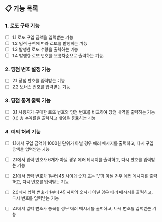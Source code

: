 ## 📋 기능 목록
### 1. 로또 구매 기능
- [ ] 1.1 로또 구입 금액을 입력받는 기능
- [ ] 1.2 입력 금액에 따라 로또를 발행하는 기능
- [ ] 1.3 발행한 로또 수량을 출력하는 기능
- [ ] 1.4 발행한 로또 번호를 오름차순으로 출력하는 기능.

### 2. 당첨 번호 설정 기능
- [ ] 2.1 당첨 번호를 입력받는 기능
- [ ] 2.2 보너스 번호를 입력받는 기능

### 3. 당첨 통계 출력 기능
- [ ] 3.1 사용자가 구매한 로또 번호와 당첨 번호를 비교하여 당첨 내역을 출력하는 기능
- [ ] 3.2 총 수익률을 출력하고 게임을 종료하는 기능

### 4. 예외 처리 기능
- [ ] 1.1에서 구입 금액이 1000원 단위가 아닐 경우 에러 메시지를 출력하고, 다시 구입 금액을 입력받는 기능
- [ ] 2.1에서 입력 번호가 6개가 아닐 경우 에러 메시지를 출력하고, 다시 번호를 입력받는 기능
- [ ] 2.1에서 입력 번호가 1부터 45 사이의 숫자 또는 ","가 아닐 경우 에러 메시지를 출력하고, 다시 번호를 입력받는 기능
- [ ] 2.2에서 입력 번호가 1부터 45 사이의 숫자가 아닐 경우 에러 메시지를 출력하고, 다시 번호를 입력받는 기능
- [ ] 2.1에서 입력 번호가 중복될 경우 에러 메시지를 출력하고, 다시 번호를 입력받는 기능

